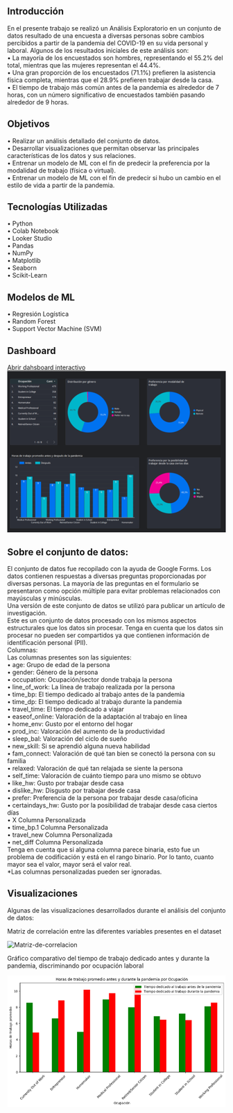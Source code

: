 <h2>Introducción</h2>
En el presente trabajo se realizó un Análisis Exploratorio en un conjunto de datos resultado de una encuesta a diversas personas sobre cambios percibidos a partir de la pandemia del COVID-19 en su vida personal y laboral. 
Algunos de los resultados iniciales de este análisis son:<br>
•	La mayoría de los encuestados son hombres, representando el 55.2% del total, mientras que las mujeres representan el 44.4%.<br>
•	Una gran proporción de los encuestados (71.1%) prefieren la asistencia física completa, mientras que el 28.9% prefieren trabajar desde la casa.<br>
•	El tiempo de trabajo más común antes de la pandemia es alrededor de 7 horas, con un número significativo de encuestados también pasando alrededor de 9 horas.<br>
<h2>Objetivos</h2>
•	Realizar un análisis detallado del conjunto de datos.<br>
•	Desarrollar visualizaciones  que permitan observar las principales características de los datos y sus relaciones.<br>
•	Entrenar un modelo de ML con el fin de predecir la preferencia por la modalidad de trabajo (física o virtual).<br>
•	Entrenar un modelo de ML con el fin de predecir si hubo un cambio en el estilo de vida a partir de la pandemia.<br>
<h2>Tecnologías Utilizadas</h2>
•	Python<br>
•	Colab Notebook<br>
•	Looker Studio<br>
•	Pandas<br>
•	NumPy<br>
•	Matplotlib<br>
•	Seaborn<br>
•	Scikit-Learn<br>
<h2>Modelos de ML</h2>
•	Regresión Logística<br>
•	Random Forest<br>
•	Support Vector Machine (SVM)<br>
<h2>Dashboard</h2>
<a href="https://lookerstudio.google.com/s/lGvQdXWqNag" target="_blank">Abrir dahsboard interactivo</a><br>

<img src="Assets\Dashboard.png" alt="Dashboard">
<h2>Sobre el conjunto de datos: </h2>
El conjunto de datos fue recopilado con la ayuda de Google Forms. Los datos contienen respuestas a diversas preguntas proporcionadas por diversas personas. La mayoría de las preguntas en el formulario se presentaron como opción múltiple para evitar problemas relacionados con mayúsculas y minúsculas.<br>
Una versión de este conjunto de datos se utilizó para publicar un artículo de investigación.<br>
Este es un conjunto de datos procesado con los mismos aspectos estructurales que los datos sin procesar. Tenga en cuenta que los datos sin procesar no pueden ser compartidos ya que contienen información de identificación personal (PII).<br>
Columnas:<br>
Las columnas presentes son las siguientes:<br>
•	age: Grupo de edad de la persona<br>
•	gender: Género de la persona<br>
•	occupation: Ocupación/sector donde trabaja la persona<br>
•	line_of_work: La línea de trabajo realizada por la persona<br>
•	time_bp: El tiempo dedicado al trabajo antes de la pandemia<br>
•	time_dp: El tiempo dedicado al trabajo durante la pandemia<br>
•	travel_time: El tiempo dedicado a viajar<br>
•	easeof_online: Valoración de la adaptación al trabajo en línea<br>
•	home_env: Gusto por el entorno del hogar<br>
•	prod_inc: Valoración del aumento de la productividad<br>
•	sleep_bal: Valoración del ciclo de sueño<br>
•	new_skill: Si se aprendió alguna nueva habilidad<br>
•	fam_connect: Valoración de qué tan bien se conectó la persona con su familia<br>
•	relaxed: Valoración de qué tan relajada se siente la persona<br>
•	self_time: Valoración de cuánto tiempo para uno mismo se obtuvo<br>
•	like_hw: Gusto por trabajar desde casa<br>
•	dislike_hw: Disgusto por trabajar desde casa<br>
•	prefer: Preferencia de la persona por trabajar desde casa/oficina<br>
•	certaindays_hw: Gusto por la posibilidad de trabajar desde casa ciertos días<br>
•	X Columna Personalizada<br>
•	time_bp.1 Columna Personalizada<br>
•	travel_new Columna Personalizada<br>
•	net_diff Columna Personalizada<br>
Tenga en cuenta que si alguna columna parece binaria, esto fue un problema de codificación y está en el rango binario. Por lo tanto, cuanto mayor sea el valor, mayor será el valor real.<br>
*Las columnas personalizadas pueden ser ignoradas.
<h2>Visualizaciones</h2>
<p>Algunas de las visualizaciones desarrollados durante el análisis del conjunto de datos:</p>
<p>Matriz de correlación entre las diferentes variables presentes en el dataset</p>
<img src="Assets\Matriz de correlación.png" alt="Matriz-de-correlacion">
<p>Gráfico comparativo del tiempo de trabajo dedicado antes y durante la pandemia, discriminando por ocupación laboral</p>
<img src="Assets\Horas de trabajo.png" alt="Horas-de-trabajo">
